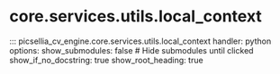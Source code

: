 # core.services.utils.local_context

::: picsellia_cv_engine.core.services.utils.local_context
    handler: python
    options:
        show_submodules: false  # Hide submodules until clicked
        show_if_no_docstring: true
        show_root_heading: true

